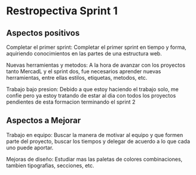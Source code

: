 # Restropectiva Sprint 1

## Aspectos positivos

Completar el primer sprint: Completar el primer sprint en tiempo y forma, aquiriendo conocimientos en las partes de una estructura web.

Nuevas herramientas y metodos: A la hora de avanzar con los proyectos tanto MercadL y el sprint dos, fue necesarios aprender nuevas herramientas, entre ellas estilos, etiquetas, metodos, etc.

Trabajo bajo presion: Debido a que estoy haciendo el trabajo solo, me confie pero ya estoy tratando de estar al dia con todos los proyectos pendientes de esta formacion terminando el sprint 2


## Aspectos a Mejorar

Trabajo en equipo: Buscar la manera de motivar al equipo y que formen parte del proyecto, buscar los tiempos y delegar de acuerdo a lo que cada uno puede aportar.

Mejoras de diseño: Estudiar mas las paletas de colores combinaciones, tambien tipografias, secciones, etc.



 










